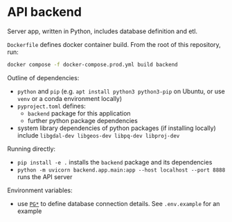# API backend

Server app, written in Python, includes database definition and etl.

`Dockerfile` defines docker container build. From the root of this repository, run:

```bash
docker compose -f docker-compose.prod.yml build backend
```

Outline of dependencies:
- `python` and `pip` (e.g. `apt install python3 python3-pip` on Ubuntu, or use
  `venv` or a conda environment locally)
- `pyproject.toml` defines:
  - `backend` package for this application
  - further python package dependencies
- system library dependencies of python packages (if installing locally) include
  `libgdal-dev libgeos-dev libpq-dev libproj-dev`

Running directly:
- `pip install -e .` installs the `backend` package and its dependencies
- `python -m uvicorn backend.app.main:app --host localhost --port 8888`
  runs the API server

Environment variables:
- use [`PG*`](https://www.postgresql.org/docs/current/libpq-envars.html) to
  define database connection details. See `.env.example` for an example

